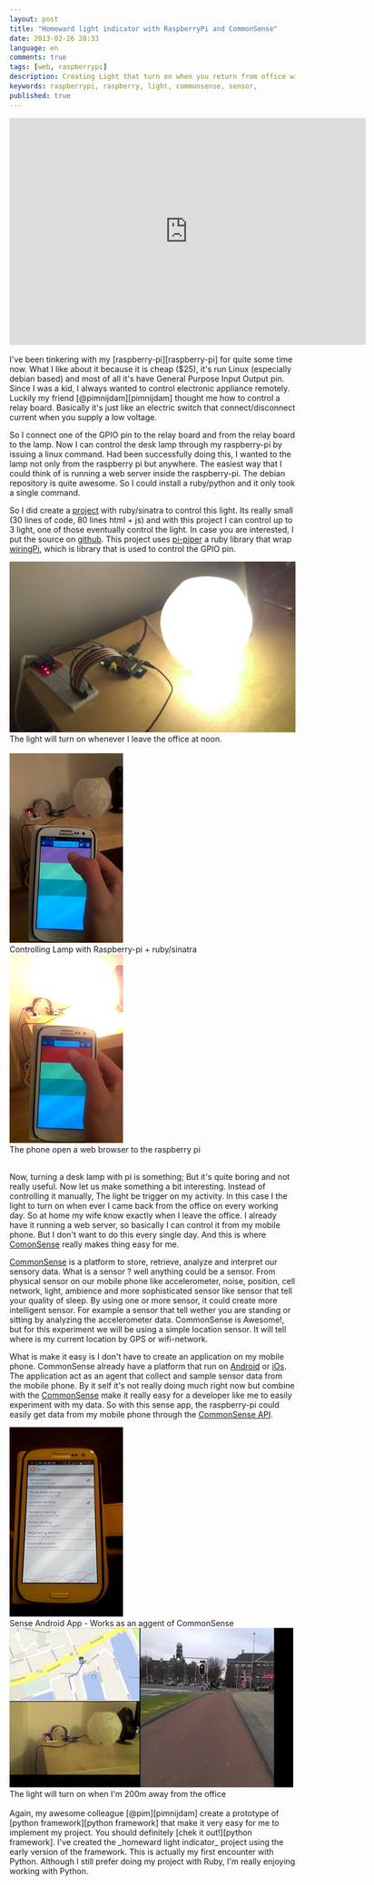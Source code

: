 ```yaml
---
layout: post
title: "Homeward light indicator with RaspberryPi and CommonSense"
date: 2013-02-26 20:33
language: en
comments: true
tags: [web, raspberrypi]
description: Creating Light that turn on when you return from office with raspberry pi and CommonSense
keywords: raspberrypi, raspberry, light, commonsense, sensor,
published: true
---
```


<div class="row">
  <div class="span8 offset1">
    <iframe align="center" width="628" height="400" src="http://www.youtube.com/embed/35ylS4IX_mc" frameborder="0" allowfullscreen></iframe>
  </div>
</div><br/>
I've been tinkering with my [raspberry-pi][raspberry-pi] for quite some time now. What I like about it because it is cheap ($25),
it's run Linux (especially debian based) and most of all it's have General Purpose Input Output pin. Since I was a kid, I always
wanted to control electronic appliance remotely. Luckily my friend [@pimnijdam][pimnijdam] thought me how to control a relay board.
Basically it's just like an electric switch that connect/disconnect current when you supply a low voltage.


So I connect one of the GPIO pin to the relay board and from the relay board to the lamp. Now I can control the desk lamp through
my raspberry-pi by issuing a linux command. Had been successfully doing this, I wanted to the lamp not only from the raspberry pi
but anywhere. The easiest way that I could think of is running a web server inside the raspberry-pi. The debian repository is
quite awesome. So I could install a ruby/python and it only took a single command.

So I did create a [project][pi-sinatra-github]  with ruby/sinatra to control this light. Its really small (30 lines of code, 80 lines html + js) and with this project I can control up to 3 light, one of those eventually control the light. In case you are interested, I put the source on [github][pi-sinatra-github].
This project uses [pi-piper][pi-piper] a ruby library that wrap [wiringPi][wiringPi], which is library that is used to control the GPIO pin.

<div class="row">
<div class="span8 offset1">
<div class="thumbnail">
  <img src="/images/post/2013/02/homeward-indicator-project.jpg">
  <div class="caption">
    The light will turn on whenever I leave the office at noon.
  </div>
</div>
</div>
</div><br/>

<div class="row">
  <div class="span4 offset1">
    <div class="thumbnail">
      <img src="/images/post/2013/02/lamp-off.jpg">
      <div class="caption">
        Controlling Lamp with Raspberry-pi + ruby/sinatra
      </div>
    </div>
  </div>
  <div class="span4">
    <div class="thumbnail">
      <img src="/images/post/2013/02/lamp-on.jpg">
      <div class="caption">
        The phone open a web browser to the raspberry pi
      </div>
    </div>
  </div>
</div><br/>

Now, turning a desk lamp with pi is something; But it's quite boring and not really useful. Now let us make something a bit
interesting. Instead of controlling it manually, The light be trigger on my activity. In this case I the light to turn on
when ever I came back from the office on every working day. So at home my wife know exactly when I leave the office. I already
have it running a web server, so basically I can control it from my mobile phone. But I don't want to do this every single day.
And this is where [ComonSense][CommonSense] really makes thing easy for me.

[CommonSense][CommonSense] is a platform to store, retrieve, analyze and interpret our sensory data. What is a sensor ? well anything could be a sensor. From physical sensor on our mobile phone like accelerometer, noise, position, cell network, light, ambience and more sophisticated sensor like sensor that tell your quality of sleep. By using one or more sensor, it could create more intelligent sensor. For example a sensor that tell wether you are standing or sitting by analyzing the accelerometer data. CommonSense is Awesome!, but for this experiment we will be using a simple location sensor. It will tell where is my current location by GPS or
wifi-network.

What is make it easy is I don't have to create an application on my mobile phone. CommonSense already have a platform that run on
[Android][Android] or [iOs][iOs]. The application act as an agent that collect and sample sensor data from the mobile phone. By it self it's not really doing much right now but combine with the [CommonSense] make it really easy for a developer like me to
easily experiment with my data. So with this sense app, the raspberry-pi could easily get data from my mobile phone through the
[CommonSense API][CommonSense-API].

<div class="row">
  <div class="span3 offset1">
    <div class="thumbnail">
      <img src="/images/post/2013/02/sense-app.jpg">
      <div class="caption">
        Sense Android App - Works as an aggent of CommonSense
      </div>
    </div>
  </div>
  <div class="span7">
    <div class="thumbnail">
      <img src="/images/post/2013/02/biking-out-of-the-office.jpg">
      <div class="caption">
        The light will turn on when I'm 200m away from the office
      </div>
    </div>
  </div>
</div><br/>
Again, my awesome colleague [@pim][pimnijdam] create a prototype of [python framework][python framework] that make it very easy for me to
implement my project. You should definitely [chek it out!][python framework]. I've created the _homeward light indicator_ project
using the early version of the framework. This is actually my first encounter with Python. Although I still prefer doing my
project with Ruby, I'm really enjoying working with Python.

[raspberry-pi]: http://www.raspberrypi.org/
[pi-sinatra-github]: https://github.com/yulrizka/pi-sinatra-gpio/blob/master/app.rb
[CommonSense]: http://www.sense-os.nl/commonsense
[Android]: https://play.google.com/store/apps/details?id=nl.sense_os.app
[iOs]: https://itunes.apple.com/nl/app/senseplatform/id447552125?mt=8&uo=4
[CommonSense-API]: http://developer.sense-os.nl
[python framework]: https://github.com/pimnijdam/eventScripting
[pimnijdam]: https://github.com/pimnijdam
[pi-piper]: https://github.com/jwhitehorn/pi_piper
[wiringPi]: https://projects.drogon.net/raspberry-pi/wiringpi/
